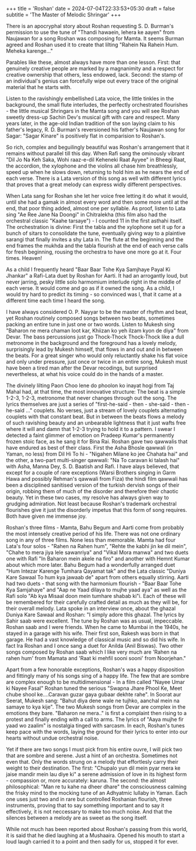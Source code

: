 +++
title = 'Roshan'
date = 2024-07-04T22:33:53+05:30
draft = false
subtitle = 'The Master of Melodic Shringar'
+++

There is an apocryphal story about Roshan requesting S. D. Burman's permission to use the tune of "Thandi hawaein, lehera ke aayen" from Naujawan for a song Roshan was composing for Mamta. It seems Burman agreed and Roshan used it to create that lilting "Rahein Na Rahein Hum. Meheka karenge..."

Parables like these, almost always have more than one lesson. First: that genuinely creative people are marked by a magnanimity and a respect for creative ownership that others, less endowed, lack. Second: the stamp of an individual's genius can forcefully wipe out every trace of the original material that he starts with.

Listen to the ravishingly embellished Lata voice, the little tinkles in the background, the small flute interludes, the perfectly orchestrated flourishes - the little musical Shringars in the Mamta song and you will see Roshan sweetly dress-up Sachin Dev's musical gift with care and respect. Many years later, in the age-old Indian tradition of the son laying claim to his father's legacy, R. D. Burman's reversioned his father's Naujawan song for Sagar: "Sagar Kinare" is positively flat in comparision to Roshan's.

So rich, complex and beguilingly beautiful was Roshan's arrangement that it remains without parallel till this day. When Rafi sang the ominously vibrant "Dil Jo Na Keh Saka, Wohi raaz-e-dil Keheneki Raat Ayyee" in Bheegi Raat, the accordion, the xylophone and the violins all chase him breathlessly, speed up when he slows down, returning to hold him as he nears the end of each verse. There is a Lata version of this song as well with different lyrics that proves that a great melody can express widly different perspectives.

When Lata sang for Roshan she let her voice free letting it do what it would, until she had a gamak in almost every word and then some more until at the end, that poor thing added, almost one per syllable. As proof, listen to Lata sing "Ae Ree Jane Na Doongi" in Chitralekha (this film also had the orchestral classic "Kaahe tarsaye") - I counted 11 in the first asthahi itself. The orchestration is divine: First the tabla and the xylophone set it up for a bunch of sitars to consolidate the tune, eventually giving way to a plaintive sarangi that finally invites a shy Lata in. The flute at the beginning and the end frames the mukhda and the tabla flourish at the end of each verse calls for fresh beginning, rousing the orchestra to have one more go at it. Four times. Heaven!

As a child I frequently heard "Baar Baar Tohe Kya Samjhaye Payal Ki Jhankar" a Rafi-Lata duet by Roshan for Aarti. It had an arrogantly loud, but never jarring, pesky little solo harmomium interlude right in the middle of each verse. It would come and go as if it owned the song. As a child, I would try hard to predict its timing - so convinced was I, that it came at a different time each time I heard the song.

I have always considered O. P. Nayyar to be the master of rhythm and beat, yet Roshan routinely composed songs between two beats, sometimes packing an entire tune in just one or two words. Listen to Mukesh sing "Baharon ne mera chaman loot kar, Khiizan ko yeh ilzam kyon de diya" from Devar. The bass percussions just go Thock-Thock Thock-Thock like a dull metronome in the background and the foreground has a lovely melody, surprisingly lead by Mukesh himself, that flows in and out and in between the beats. For a great singer who would only reluctantly shake his flat voice and only under pressure, just once or twice in an entire song, Mukesh must have been a tired man after the Devar recodings, but surprised nevertheless, at what his voice could do in the hands of a master.

The divinely lilting Paon Choo lene do phoolon ko inayat hogi from Taj Mahal had, at that time, the most innovative structure: The beat is a simple 1-2-3, 1-2-3, metronome that never changes through out the song. The lyrics themselves are just a series of "first-he-said - then - she-said - then - he-said ..." couplets. No verses, just a stream of lovely couplets alternating couplets with that constant beat. But in between the beats flows a melody of such ravishing beauty and an unbearable lightness that it just wafts free where it will and damn that 1-2-3 trying to hold it to a pattern. I swear I detected a faint glimmer of emotion on Pradeep Kumar's permanently frozen stoic face, as he sang it for Bina Rai. Roshan gave two qawwalis that have endured as best of their class. First the Asha Bhosle qawwali (in Yaman, no less) from Dil Hi To hi - "Nigahen Milane ko jee Chahata hai" and the other, a two-part multi-singer qawwali: "Na To caravan ki talash hai" with Asha, Manna Dey, S. D. Baatish and Rafi. I have alays believed, that except for a couple of rare exceptions (Warsi Brothers singing in Garm Hawa and possibly Rehman's qawwali from Fiza) the hindi film qawwali has been a disciplined sanitised version of the turkish dervish songs of their origin, robbing them of much of the disorder and therefore their chaotic beauty. Yet in these two cases, my resolve has always given way to grudging admiration. Not least because Roshan's trademark orchestral flourishes give it just the disorderly impetus that this form of song requires. Both have given me immense joy.

Roshan's three films - Mamta, Bahu Begum and Aarti come from probably the most intensely creative period of his life. There was not one ordinary song in any of three films. None less than memorable. Mamta had four Lata's four solos - "Rahen na Rahen hum", "Rehte the kabhi jin ke dil mein", "Chahe to mera jiya lele sawanriya" and "Vikal Mora manwa" and two duets one with Rafi "In Baharon mein akele na firo" and another with Hemnt Kumar about which more later. Bahu Begum had a wonderfully arranged duet "Hum Intezar Karenge Tumhara Qayamat tak" and the Lata classic "Duniya Kare Sawaal To hum kya jawaab de" apart from others equally stirring. Aarti had two duets - that song with the harmonium flourish - "Baar Baar Tohe Kya Samjahaye" and "Aap ne Yaad dilaya to mujhe yaad aya" as well as the Rafi solo "Ab kya Misaal doon mein tumhare shabab ki"i. Each of these will be remembered for their carefully crafted detail as much as they will be, for their overall melody. Lata spoke in an interview once, about the ghazal Duniya Kare Sawaal and Roshan: "I simply adore this ghazal. The lyrics by Sahir saab were excellent. The tune by Roshan was as usual, impeccable. Roshan saab and I were friends. When he came to Mumbai in the 1940s, he stayed in a garage with his wife. Their first son, Rakesh was born in that garage. He had a vast knowledge of classical music and so did his wife. In fact Ira Roshan and I once sang a duet for Anilda (Anil Biswas). Two other songs composed by Roshan saab which I like very much are 'Rahen na rahen hum' from Mamata and 'Raat ki mehfil sooni sooni' from Noorjehan."

Apart from a few honorable exceptions, Roshan's was a happy disposition and fittingly many of his songs sing of a happy life. The few that are sombre are complex enough to be multidimensional - In a film called "Nayee Umar ki Nayee Fasal" Roshan tuned the serious "Swapna Jhare Phool Ke, Meet chube shool ke....Caravan guzar gaya gubaar dekhte rahe". In Soorat aur Seerat, Mukesh sang: "Bahut diya dene wale ne tujhko, aanchal mein na samaye to kya kije". The two Mukesh songs from Devar are complex in the emotions they bare. "Baharon ne mera.." is first a complaint then rising to a protest and finally ending with a call to arms. The lyrics of "Aaya mujhe fir yaad wo zaalim" is nostalgia tinged with sarcasm. In each, Roshan's tunes keep pace with the words, laying the ground for their lyrics to enter into our hearts without undue orchestral noise.

Yet if there are two songs I must pick from his entire ouvre, I will pick two that are sombre and serene. Just a hint of an orchestra. Sometimes not even that. Only the words strung on a melody that effortlesly carry their weight to their destination. The first: "Chupalo yun dil mein pyar mera ke jaise mandir mein lau diye ki" a serene admission of love in its highest form - compassion or, more accurately: karuna. The second: the almost philosophical: "Man re tu kahe na dheer dhare" the consciousness calming the frisky mind to the mocking tune of an Adhyatmic lullaby in Yaman. Each one uses just two and in rare but controlled Roshanian flourish, three instruments, proving that to say something important and to say it effectively, it is not neccessary to make too much noise. And that the silences between a melody are as sweet as the song itself.

While not much has been reported about Roshan's passing from this world, it is said that he died laughing at a Mushaaira. Opened his mouth to start a loud laugh carried it to a point and then sadly for us, stopped it for ever.
